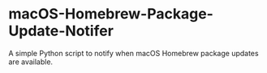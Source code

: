 # macOS-Homebrew-Package-Update-Notifer
A simple Python script to notify when macOS Homebrew package updates are available.
